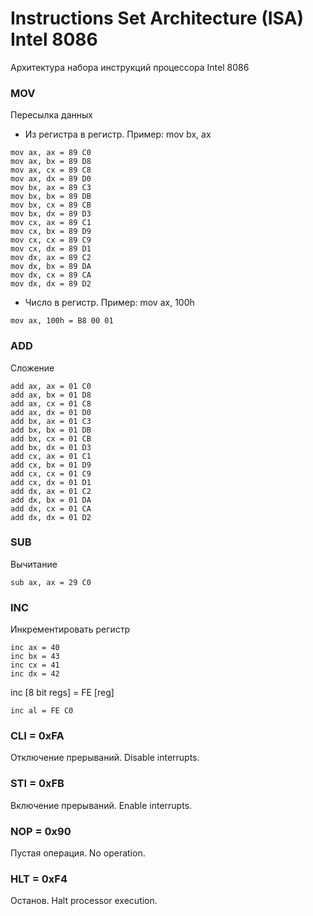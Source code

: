 # Instructions Set Architecture (ISA) Intel 8086

Архитектура набора инструкций процессора Intel 8086

### MOV
Пересылка данных
- Из регистра в регистр. Пример: mov bx, ax

```
mov ax, ax = 89 C0
mov ax, bx = 89 D8
mov ax, cx = 89 C8
mov ax, dx = 89 D0
mov bx, ax = 89 C3
mov bx, bx = 89 DB
mov bx, cx = 89 CB
mov bx, dx = 89 D3
mov cx, ax = 89 C1
mov cx, bx = 89 D9
mov cx, cx = 89 C9
mov cx, dx = 89 D1
mov dx, ax = 89 C2
mov dx, bx = 89 DA
mov dx, cx = 89 CA
mov dx, dx = 89 D2
```

- Число в регистр. Пример: mov ax, 100h

```
mov ax, 100h = B8 00 01
```

### ADD
Сложение

```
add ax, ax = 01 C0
add ax, bx = 01 D8
add ax, cx = 01 C8
add ax, dx = 01 D0
add bx, ax = 01 C3
add bx, bx = 01 DB
add bx, cx = 01 CB
add bx, dx = 01 D3
add cx, ax = 01 C1
add cx, bx = 01 D9
add cx, cx = 01 C9
add cx, dx = 01 D1
add dx, ax = 01 C2
add dx, bx = 01 DA
add dx, cx = 01 CA
add dx, dx = 01 D2
```

### SUB
Вычитание

```
sub ax, ax = 29 C0
```

### INC
Инкрементировать регистр

```
inc ax = 40
inc bx = 43
inc cx = 41
inc dx = 42
```

inc [8 bit regs] = FE [reg]
```
inc al = FE C0
```
### CLI = 0xFA
Отключение прерываний. Disable interrupts.

### STI = 0xFB
Включение прерываний. Enable interrupts.

### NOP = 0x90
Пустая операция. No operation.

### HLT = 0xF4
Останов. Halt processor execution.